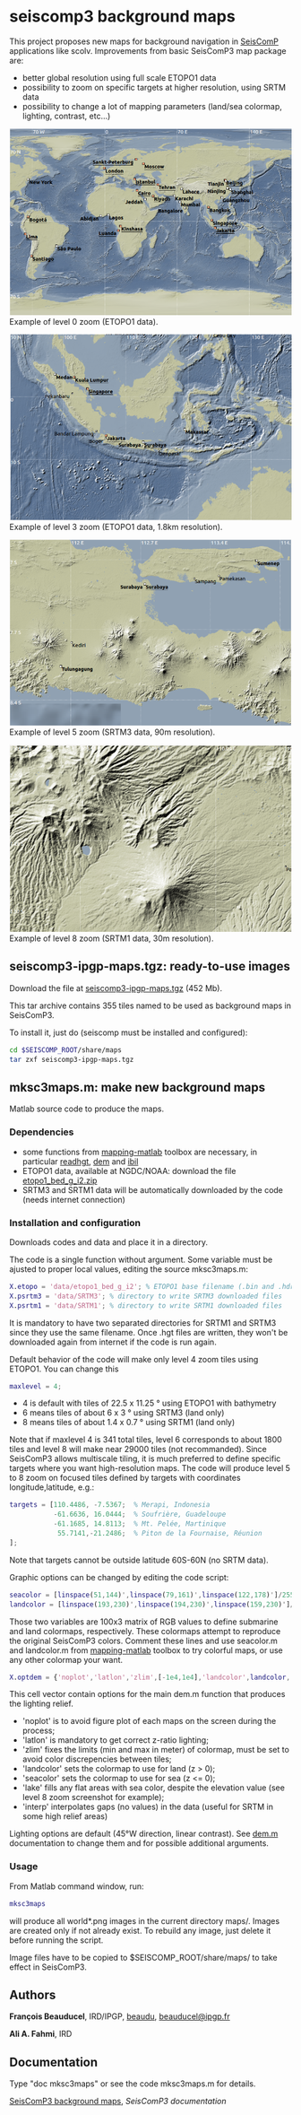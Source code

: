 # seiscomp3 background maps

This project proposes new maps for background navigation in [SeisComP](https://www.seiscomp3.org/) applications like scolv. Improvements from basic SeisComP3 map package are:
* better global resolution using full scale ETOPO1 data
* possibility to zoom on specific targets at higher resolution, using SRTM data
* possibility to change a lot of mapping parameters (land/sea colormap, lighting, contrast, etc...)

![zoom level 0](mksc3maps_screenshot_level0.png)
Example of level 0 zoom (ETOPO1 data).

![zoom level 3](mksc3maps_screenshot_level3.png)
Example of level 3 zoom (ETOPO1 data, 1.8km resolution).

![zoom level 5](mksc3maps_screenshot_level5.png)
Example of level 5 zoom (SRTM3 data, 90m resolution).

![zoom level 8](mksc3maps_screenshot_level8.png)
Example of level 8 zoom (SRTM1 data, 30m resolution).

## seiscomp3-ipgp-maps.tgz: ready-to-use images

Download the file at [seiscomp3-ipgp-maps.tgz](http://www.ipgp.fr/~beaudu/download/seiscomp3-ipgp-maps.tgz)  (452 Mb).

This tar archive contains 355 tiles named to be used as background maps in SeisComP3.

To install it, just do (seiscomp must be installed and configured):
```sh
cd $SEISCOMP_ROOT/share/maps
tar zxf seiscomp3-ipgp-maps.tgz
```

## mksc3maps.m: make new background maps

Matlab source code to produce the maps.

### Dependencies

* some functions from [mapping-matlab](https://github.com/IPGP/mapping-matlab) toolbox are necessary, in particular [readhgt](https://github.com/IPGP/mapping-matlab/tree/master/readhgt), [dem](https://github.com/IPGP/mapping-matlab/tree/master/dem) and [ibil](https://github.com/IPGP/mapping-matlab/tree/master/ibil)
* ETOPO1 data, available at NGDC/NOAA: download the file [etopo1_bed_g_i2.zip](https://www.ngdc.noaa.gov/mgg/global/relief/ETOPO1/data/bedrock/grid_registered/binary/etopo1_bed_g_i2.zip)
* SRTM3 and SRTM1 data will be automatically downloaded by the code (needs internet connection)

### Installation and configuration

Downloads codes and data and place it in a directory.

The code is a single function without argument. Some variable must be ajusted to proper local values, editing the source mksc3maps.m:
```matlab
X.etopo = 'data/etopo1_bed_g_i2'; % ETOPO1 base filename (.bin and .hdr) 
X.psrtm3 = 'data/SRTM3'; % directory to write SRTM3 downloaded files
X.psrtm1 = 'data/SRTM1'; % directory to write SRTM1 downloaded files
```
It is mandatory to have two separated directories for SRTM1 and SRTM3 since they use the same filename. Once .hgt files are written, they won't be downloaded again from internet if the code is run again.

Default behavior of the code will make only level 4 zoom tiles using ETOPO1. You can change this
```matlab
maxlevel = 4;
```
* 4 is default with tiles of 22.5 x 11.25 ° using ETOPO1 with bathymetry
* 6 means tiles of about 6 x 3 ° using SRTM3 (land only)
* 8 means tiles of about 1.4 x 0.7 ° using SRTM1 (land only)

Note that if maxlevel 4 is 341 total tiles, level 6 corresponds to about 1800 tiles and level 8 will make near 29000 tiles (not recommanded). Since SeisComP3 allows multiscale tiling, it is much preferred to define specific targets where you want high-resolution maps. The code will produce level 5 to 8 zoom on focused tiles defined by targets with coordinates longitude,latitude, e.g.:
```matlab
targets = [110.4486, -7.5367;  % Merapi, Indonesia
           -61.6636, 16.0444;  % Soufrière, Guadeloupe
           -61.1685, 14.8113;  % Mt. Pelée, Martinique
            55.7141,-21.2486;  % Piton de la Fournaise, Réunion
];
```
Note that targets cannot be outside latitude 60S-60N (no SRTM data).

Graphic options can be changed by editing the code script:
```matlab
seacolor = [linspace(51,144)',linspace(79,161)',linspace(122,178)']/255;
landcolor = [linspace(193,230)',linspace(194,230)',linspace(159,230)']/255;
```
Those two variables are 100x3 matrix of RGB values to define submarine and land colormaps, respectively. These colormaps attempt to reproduce the original SeisComP3 colors. Comment these lines and use seacolor.m and landcolor.m from [mapping-matlab](https://github.com/IPGP/mapping-matlab) toolbox to try colorful maps, or use any other colormap your want.

```matlab
X.optdem = {'noplot','latlon','zlim',[-1e4,1e4],'landcolor',landcolor,'seacolor',seacolor,'lake','interp'};
```
This cell vector contain options for the main dem.m function that produces the lighting relief.
* 'noplot' is to avoid figure plot of each maps on the screen during the process;
* 'latlon' is mandatory to get correct z-ratio lighting;
* 'zlim' fixes the limits (min and max in meter) of colormap, must be set to avoid color discrepencies between tiles;
* 'landcolor' sets the colormap to use for land (z > 0);
* 'seacolor' sets the colormap to use for sea (z <= 0);
* 'lake' fills any flat areas with sea color, despite the elevation value (see level 8 zoom screenshot for example);
* 'interp' interpolates gaps (no values) in the data (useful for SRTM in some high relief areas)

Lighting options are default (45°W direction, linear contrast). See [dem.m](https://github.com/IPGP/mapping-matlab/blob/master/dem/dem.m) documentation to change them and for possible additional arguments.


### Usage

From Matlab command window, run:
```matlab
mksc3maps
```
will produce all world*.png images in the current directory maps/. Images are created only if not already exist. To rebuild any image, just delete it before running the script.

Image files have to be copied to $SEISCOMP_ROOT/share/maps/ to take effect in SeisComP3.

## Authors
**François Beauducel**, IRD/IPGP, [beaudu](https://github.com/beaudu), beauducel@ipgp.fr 

**Ali A. Fahmi**, IRD

## Documentation
Type "doc mksc3maps" or see the code mksc3maps.m for details.

[SeisComP3 background maps](https://www.seiscomp3.org/wiki/recipes/backgroundmaps), _SeisComP3 documentation_
